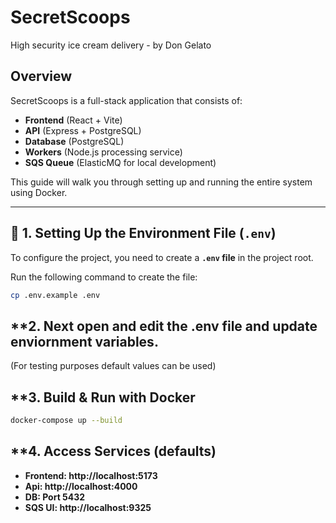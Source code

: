 # SecretScoops
High security ice cream delivery - by Don Gelato

## Overview
SecretScoops is a full-stack application that consists of:
- **Frontend** (React + Vite)
- **API** (Express + PostgreSQL)
- **Database** (PostgreSQL)
- **Workers** (Node.js processing service)
- **SQS Queue** (ElasticMQ for local development)

This guide will walk you through setting up and running the entire system using Docker.

---

## 📂 **1. Setting Up the Environment File (`.env`)**
To configure the project, you need to create a **`.env` file** in the project root.

Run the following command to create the file:
```sh
cp .env.example .env
```

## **2. Next open and edit the .env file and update enviornment variables.
(For testing purposes default values can be used)

## **3. Build & Run with Docker
```sh
docker-compose up --build
```

## **4. Access Services (defaults)
- **Frontend: http://localhost:5173**
- **Api: http://localhost:4000**
- **DB: Port 5432**
- **SQS UI: http://localhost:9325**
